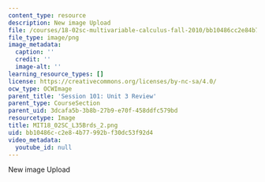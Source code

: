 ```yaml
---
content_type: resource
description: New image Upload
file: /courses/18-02sc-multivariable-calculus-fall-2010/bb10486cc2e84b77992bf30dc53f92d4_MIT18_02SC_L35Brds_2.png
file_type: image/png
image_metadata:
  caption: ''
  credit: ''
  image-alt: ''
learning_resource_types: []
license: https://creativecommons.org/licenses/by-nc-sa/4.0/
ocw_type: OCWImage
parent_title: 'Session 101: Unit 3 Review'
parent_type: CourseSection
parent_uid: 3dcafa5b-3b8b-27b9-e70f-458ddfc579bd
resourcetype: Image
title: MIT18_02SC_L35Brds_2.png
uid: bb10486c-c2e8-4b77-992b-f30dc53f92d4
video_metadata:
  youtube_id: null
---
```

New image Upload